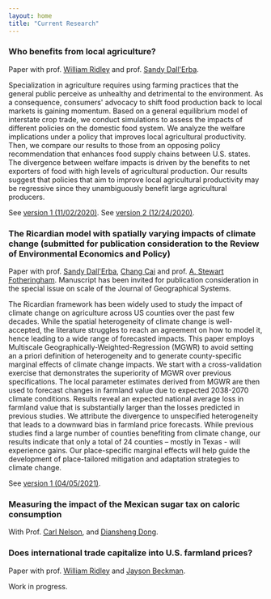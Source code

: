 ```yaml
---
layout: home
title: "Current Research"
---
```


### Who benefits from local agriculture?

Paper with prof. [William Ridley](https://ace.illinois.edu/directory/wridley) and prof. [Sandy Dall'Erba](https://ace.illinois.edu/directory/dallerba).

Specialization in agriculture requires using farming practices that the general public perceive as unhealthy and detrimental to the environment. As a consequence, consumers' advocacy to shift food production back to local markets is gaining momentum. Based on a general equilibrium model of interstate crop trade, we conduct simulations to assess the impacts of different policies on the domestic food system. We analyze the welfare implications under a policy that improves local agricultural productivity. Then, we compare our results to those from an opposing policy recommendation that enhances food supply chains between U.S. states. The divergence between welfare impacts is driven by the benefits to net exporters of food with high levels of agricultural production. Our results suggest that policies that aim to improve local agricultural productivity may be regressive since they unambiguously benefit large agricultural producers.

See [version 1 (11/02/2020)](../assets/working_papers/building_resilience_v1.pdf).
See [version 2 (12/24/2020)](../assets/working_papers/who_benefits_from_local_ag_v2.pdf). 

### The Ricardian model with spatially varying impacts of climate change (submitted for publication consideration to the Review of Environmental Economics and Policy)

Paper with prof. [Sandy Dall'Erba](https://ace.illinois.edu/directory/dallerba), [Chang Cai](https://ace.illinois.edu/directory/ccai5) and prof. [A. Stewart Fotheringham](https://sgsup.asu.edu/stewart-fotheringham). Manuscript has been invited for publication consideration in the special issue on scale of the Journal of Geographical Systems.

The Ricardian framework has been widely used to study the impact of climate change on agriculture across US counties over the past few decades. While the spatial heterogeneity of climate change is well-accepted, the literature struggles to reach an agreement on how to model it, hence leading to a wide range of forecasted impacts. This paper employs Multiscale Geographically-Weighted-Regression (MGWR) to avoid setting an a priori definition of heterogeneity and to generate county-specific marginal effects of climate change impacts. We start with a cross-validation exercise that demonstrates the superiority of MGWR over previous specifications. The local parameter estimates derived from MGWR are then used to forecast changes in farmland value due to expected 2038-2070 climate conditions. Results reveal an expected national average loss in farmland value that is substantially larger than the losses predicted in previous studies. We attribute the divergence to unspecified heterogeneity that leads to a downward bias in farmland price forecasts. While previous studies find a large number of counties benefiting from climate change, our results indicate that only a total of 24 counties – mostly in Texas - will experience gains. Our place-specific marginal effects will help guide the development of place-tailored mitigation and adaptation strategies to climate change.

See [version 1 (04/05/2021)](..\assets\working_papers\mgwr_ricardian_approach.pdf).

### Measuring the impact of the Mexican sugar tax on caloric consumption

With Prof. [Carl Nelson](https://ace.illinois.edu/directory/chnelson), and [Diansheng Dong](https://www.ers.usda.gov/authors/ers-staff-directory/diansheng-dong/). 

### Does international trade capitalize into U.S. farmland prices?

Paper with prof. [William Ridley](https://ace.illinois.edu/directory/wridley) and [Jayson Beckman](https://www.ers.usda.gov/authors/ers-staff-directory/jayson-beckman/).

Work in progress. 
